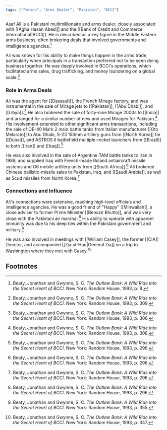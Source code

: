 ```yaml
---
tags: ["Person", "Arms Dealer", "Pakistan", "BCCI"]
---
```

Asaf Ali is a Pakistani multimillionaire and arms dealer, closely associated with [[Agha Hasan Abedi]] and the [[Bank of Credit and Commerce International|BCCI]]. He is described as a key figure in the Middle Eastern arms business, often brokering deals that involved governments and intelligence agencies.[^1]

Ali was known for his ability to make things happen in the arms trade, particularly when principals in a transaction preferred not to be seen doing business together. He was deeply involved in BCCI's operations, which facilitated arms sales, drug trafficking, and money laundering on a global scale.[^2]

### Role in Arms Deals

Ali was the agent for [[Dassault]], the French Mirage factory, and was instrumental in the sale of Mirage jets to [[Pakistan]], [[Abu Dhabi]], and [[Libya]].[^3] He also brokered the sale of forty-nine Mirage 2000s to [[India]] and arranged for a similar number of new and used Mirages for Pakistan.[^4] His involvement extended to other significant arms transactions, including the sale of OE-40 Mark 2 main battle tanks from Italian manufacturer [[Oto Melarato]] to Abu Dhabi, S-23 150mm artillery guns from [[North Korea]] for [[Dubai]], and ASTROS II battlefield multiple-rocket launchers from [[Brazil]] to both [[Iran]] and [[Iraq]].[^5]

He was also involved in the sale of Argentine TAM battle tanks to Iran in 1989, and supplied Iraq with French-made Roland antiaircraft missile systems and G6 mobile artillery units from [[South Africa]].[^6] Ali brokered Chinese ballistic-missile sales to Pakistan, Iraq, and [[Saudi Arabia]], as well as Scud missiles from North Korea.[^7]

### Connections and Influence

Ali's connections were extensive, reaching high-level officials and intelligence agencies. He was a good friend of "Happy" [[Minwallah]], a close adviser to former Prime Minister [[Benazir Bhutto]], and was very close with the Pakistani air marshal.[^8] His ability to operate with apparent immunity was due to his deep ties within the Pakistani government and military.[^9]

He was also involved in meetings with [[William Casey]], the former [[CIA]] Director, and accompanied [[Zia ul-Haq|General Zia]] on a trip to Washington where they met with Casey.[^10] 

## Footnotes

[^1]: Beaty, Jonathan and Gwynne, S. C. *The Outlaw Bank: A Wild Ride into the Secret Heart of BCCI*. New York: Random House, 1993, p. 8.
[^2]: Beaty, Jonathan and Gwynne, S. C. *The Outlaw Bank: A Wild Ride into the Secret Heart of BCCI*. New York: Random House, 1993, p. 309.
[^3]: Beaty, Jonathan and Gwynne, S. C. *The Outlaw Bank: A Wild Ride into the Secret Heart of BCCI*. New York: Random House, 1993, p. 306.
[^4]: Beaty, Jonathan and Gwynne, S. C. *The Outlaw Bank: A Wild Ride into the Secret Heart of BCCI*. New York: Random House, 1993, p. 308.
[^5]: Beaty, Jonathan and Gwynne, S. C. *The Outlaw Bank: A Wild Ride into the Secret Heart of BCCI*. New York: Random House, 1993, p. 296.
[^6]: Beaty, Jonathan and Gwynne, S. C. *The Outlaw Bank: A Wild Ride into the Secret Heart of BCCI*. New York: Random House, 1993, p. 296.
[^7]: Beaty, Jonathan and Gwynne, S. C. *The Outlaw Bank: A Wild Ride into the Secret Heart of BCCI*. New York: Random House, 1993, p. 296.
[^8]: Beaty, Jonathan and Gwynne, S. C. *The Outlaw Bank: A Wild Ride into the Secret Heart of BCCI*. New York: Random House, 1993, p. 296.
[^9]: Beaty, Jonathan and Gwynne, S. C. *The Outlaw Bank: A Wild Ride into the Secret Heart of BCCI*. New York: Random House, 1993, p. 355.
[^10]: Beaty, Jonathan and Gwynne, S. C. *The Outlaw Bank: A Wild Ride into the Secret Heart of BCCI*. New York: Random House, 1993, p. 347.

